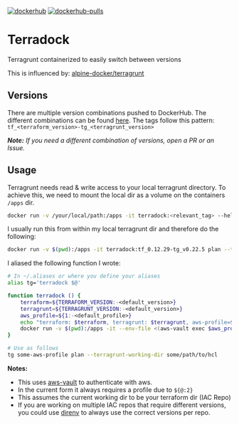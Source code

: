 [![dockerhub](https://img.shields.io/badge/dockerhub-jimfawkes%2Fterradock-blue)](https://hub.docker.com/r/jimfawkes/terradock)
[![dockerhub-pulls](https://img.shields.io/docker/pulls/jimfawkes/terradock)](https://hub.docker.com/r/jimfawkes/terradock)

# Terradock
Terragrunt containerized to easily switch between versions

This is influenced by: [alpine-docker/terragrunt](https://github.com/alpine-docker/terragrunt)

## Versions
There are multiple version combinations pushed to DockerHub.
The different combinations can be found [here](./Versions.txt).
The tags follow this pattern: `tf_<terraform_version>-tg_<terragrunt_version>`

***Note:** If you need a different combination of versions, open a PR or an Issue.*

## Usage
Terragrunt needs read & write access to your local terragrunt directory. To achieve this,
we need to mount the local dir as a volume on the containers `/apps` dir.
```bash
docker run -v /your/local/path:/apps -it terradock:<relevant_tag> --help
```

I usually run this from within my local terragrunt dir and therefore do the following:
```bash
docker run -v $(pwd):/apps -it terradock:tf_0.12.29-tg_v0.22.5 plan --terragrunt-working-dir some/relative/path
```

I aliased the following function I wrote:
```bash
# In ~/.aliases or where you define your aliases
alias tg='terradock $@'

function terradock () {
	terraform=${TERRAFORM_VERSION:-<default_version>}
	terragrunt=${TERRAGRUNT_VERSION:-<default_version>}
	aws_profile=${1:-<default_profile>}
	echo "terraform: $terraform, terragrunt: $terragrunt, aws-profile=$aws_profile"
	docker run -v $(pwd):/apps -it --env-file <(aws-vault exec $aws_profile -- env | grep ^AWS_) jimfawkes/terradock:tf_$terraform-tg_$terragrunt ${@:2}
}

# Use as follows
tg some-aws-profile plan --terragrunt-working-dir some/path/to/hcl
```
**Notes:**
 - This uses [aws-vault](https://github.com/99designs/aws-vault) to authenticate with aws.
 - In the current form it always requires a profile due to `${@:2}`
 - This assumes the current working dir to be your terraform dir (IAC Repo)
 - If you are working on multiple IAC repos that require different versions, you could use [direnv](https://github.com/direnv/direnv) to always use the correct versions per repo.
